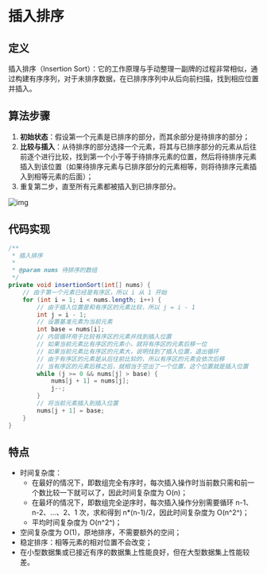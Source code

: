 # 插入排序

## 定义

插入排序（Insertion Sort）：它的工作原理与手动整理一副牌的过程非常相似，通过构建有序序列，对于未排序数据，在已排序序列中从后向前扫描，找到相应位置并插入。

## 算法步骤

1. **初始状态**：假设第一个元素是已排序的部分，而其余部分是待排序的部分；
2. **比较与插入**：从待排序的部分选择一个元素，将其与已排序部分的元素从后往前逐个进行比较，找到第一个小于等于待排序元素的位置，然后将待排序元素插入到该位置（如果待排序元素与已排序部分的元素相等，则将待排序元素插入到相等元素的后面）；
3. 重复第二步，直至所有元素都被插入到已排序部分。

![img](https://fastly.jsdelivr.net/gh/xihuanxiaorang/img/202309182046455.gif)

## 代码实现

```java
/**
 * 插入排序
 *
 * @param nums 待排序的数组
 */
private void insertionSort(int[] nums) {
    // 由于第一个元素已经是有序区，所以 i 从 1 开始
    for (int i = 1; i < nums.length; i++) {
        // 由于插入位置是和有序区的元素比较，所以 j = i - 1
        int j = i - 1;
        // 设置基准元素为当前元素
        int base = nums[i];
        // 内层循环用于比较有序区的元素并找到插入位置
        // 如果当前元素比有序区的元素小，就将有序区的元素后移一位
        // 如果当前元素比有序区的元素大，说明找到了插入位置，退出循环
        // 由于有序区的元素是从后往前比较的，所以有序区的元素会依次后移
        // 当有序区的元素后移之后，就相当于空出了一个位置，这个位置就是插入位置
        while (j >= 0 && nums[j] > base) {
            nums[j + 1] = nums[j];
            j--;
        }
        // 将当前元素插入到插入位置
        nums[j + 1] = base;
    }
}
```

## 特点

- 时间复杂度：
  - 在最好的情况下，即数组完全有序时，每次插入操作时当前数只需和前一个数比较一下就可以了，因此时间复杂度为 O(n)；
  - 在最坏的情况下，即数组完全逆序时，每次插入操作分别需要循环 n-1、n-2、…、2、1 次，求和得到 n*(n-1)/2，因此时间复杂度为 O(n^2^)；
  - 平均时间复杂度为 O(n^2^)；
- 空间复杂度为 O(1)，原地排序，不需要额外的空间；
- 稳定排序：相等元素的相对位置不会改变；
- 在小型数据集或已接近有序的数据集上性能良好，但在大型数据集上性能较差。
